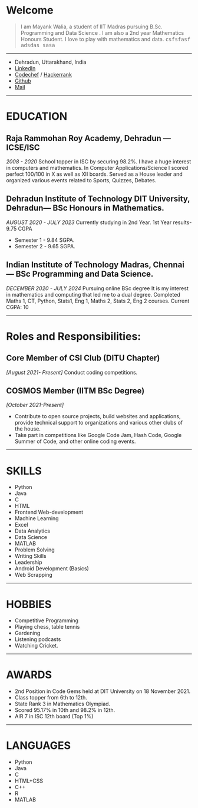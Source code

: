 # Welcome
> I am Mayank Walia, a student of IIT Madras pursuing B.Sc. Programming and Data Science . I am also a 2nd year Mathematics Honours Student. I love to play with mathematics and data.
<samp>csfsfasf adsdas sasa</samp>
***
- Dehradun, Uttarakhand, India
- [LinkedIn](https://www.linkedin.com/in/walia-mayank)
- [Codechef](https://www.codechef.com/users/mayankwalia) / [Hackerrank](https://www.hackerrank.com/MAYANKWALIA)
- [Github](https://github.com/Mayank-Walia/)
- [Mail](mailto:mayankwalia3110@gmail.com)

---
# EDUCATION
## Raja Rammohan Roy Academy, Dehradun — ICSE/ISC
*2008 - 2020*
School topper in ISC by securing 98.2%. I have a huge interest in computers and mathematics. In Computer Applications/Science I scored perfect 100/100 in X as well as XII boards. Served as a House leader and organized various events related to Sports, Quizzes, Debates.
## Dehradun Institute of Technology DIT University, Dehradun— BSc Honours in Mathematics. 
*AUGUST 2020 -  JULY 2023*
Currently studying in 2nd Year.
 1st Year results- 9.75 CGPA
- Semester 1 - 9.84 SGPA. 
- Semester 2 - 9.65 SGPA. 

## Indian Institute of Technology Madras, Chennai — BSc Programming and Data Science.
*DECEMBER 2020 - JULY 2024*
Pursuing online BSc degree
It is my interest in mathematics and computing that led me to a dual degree.
Completed Maths 1, CT, Python, Stats1, Eng 1,  Maths 2, Stats 2, Eng 2 courses.
Current CGPA: 10

---
# Roles and Responsibilities: 
## Core Member of CSI Club (DITU Chapter) 
*[August 2021- Present]*
Conduct coding competitions.

## COSMOS Member (IITM BSc Degree)
*[October 2021-Present]*
- Contribute to open source projects, build websites and applications, provide technical support to organizations and various other clubs of the house.
- Take part in competitions like Google Code Jam, Hash Code, Google Summer of Code, and other online coding events.

---
# SKILLS
- Python
- Java
- C
- HTML
- Frontend Web-development
- Machine Learning
- Excel
- Data Analytics
- Data Science
- MATLAB
- Problem Solving
- Writing Skills
- Leadership
- Android Development (Basics)
- Web Scrapping

---
# HOBBIES
- Competitive Programming
- Playing chess, table tennis
- Gardening
- Listening podcasts
- Watching Cricket.

---
# AWARDS
- 2nd Position in Code Gems held at DIT University on 18 November 2021.
- Class topper from 6th to 12th.
- State Rank 3  in Mathematics Olympiad.
- Scored 95.17% in 10th and 98.2% in 12th.
- AIR 7 in ISC 12th board (Top 1%)

---
# LANGUAGES
- Python
- Java
- C
- HTML+CSS
- C++
- R
- MATLAB



